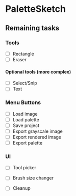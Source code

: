 # PaletteSketch

## Remaining tasks
### Tools
- [ ] Rectangle
- [ ] Eraser

#### Optional tools (more complex)
- [ ] Select/Snip
- [ ] Text

### Menu Buttons
- [ ] Load image
- [ ] Load palette
- [ ] Save project
- [ ] Export grayscale image
- [ ] Export rendered image
- [ ] Export palette

### UI
- [ ] Tool picker
- [ ] Brush size changer
- [ ] Cleanup
    